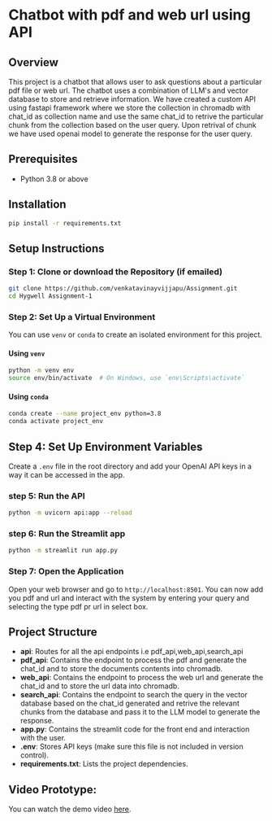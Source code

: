 # Chatbot with pdf and web url using API

## Overview
This project is a chatbot that allows user to ask questions about a particular pdf file or web url. The chatbot uses a combination of LLM's and vector database to store and retrieve information. We have created a custom API using fastapi framework where we store the collection in chromadb with chat_id as collection name and use the same chat_id to retrive the particular chunk from the collection based on the user query. Upon retrival of chunk we have used openai model to generate the response for the user query.

## Prerequisites

- Python 3.8 or above

## Installation
```bash
pip install -r requirements.txt
```
## Setup Instructions

### Step 1: Clone or download the Repository (if emailed)

```bash
git clone https://github.com/venkatavinayvijjapu/Assignment.git
cd Hygwell Assignment-1
```
### Step 2: Set Up a Virtual Environment

You can use `venv` or `conda` to create an isolated environment for this project.
#### Using `venv`

```bash
python -m venv env
source env/bin/activate  # On Windows, use `env\Scripts\activate`
```

#### Using `conda`

```bash
conda create --name project_env python=3.8
conda activate project_env
```

## Step 4: Set Up Environment Variables

Create a `.env` file in the root directory and add your OpenAI API keys in a way it can be accessed in the app.

### step 5: Run the API 
```bash
python -m uvicorn api:app --reload
```

### step 6: Run the Streamlit app

```bash
python -m streamlit run app.py
```

### Step 7: Open the Application

Open your web browser and go to `http://localhost:8501`. You can now add you pdf and url and interact with the system by entering your query and selecting the type pdf pr url in select box.

## Project Structure

- **api**: Routes for all the api endpoints i.e pdf_api,web_api,search_api
- **pdf_api**: Contains the endpoint to process the pdf and generate the chat_id and to store the documents contents into chromadb.
- **web_api**: Contains the endpoint to process the web url and generate the chat_id and to store the url data into chromadb.
- **search_api**: Contains the endpoint to search the query in the vector database based on the chat_id generated and retrive the relevant chunks from the database and pass it to the LLM model to generate the response.
- **app.py**: Contains the streamlit code for the front end and interaction with the user.
- **.env**: Stores API keys (make sure this file is not included in version control).
- **requirements.txt**: Lists the project dependencies.

## Video Prototype:
You can watch the demo video [here](https://www.veed.io/view/14b05136-f531-4029-99af-f4cc62bbb843?panel=share).
